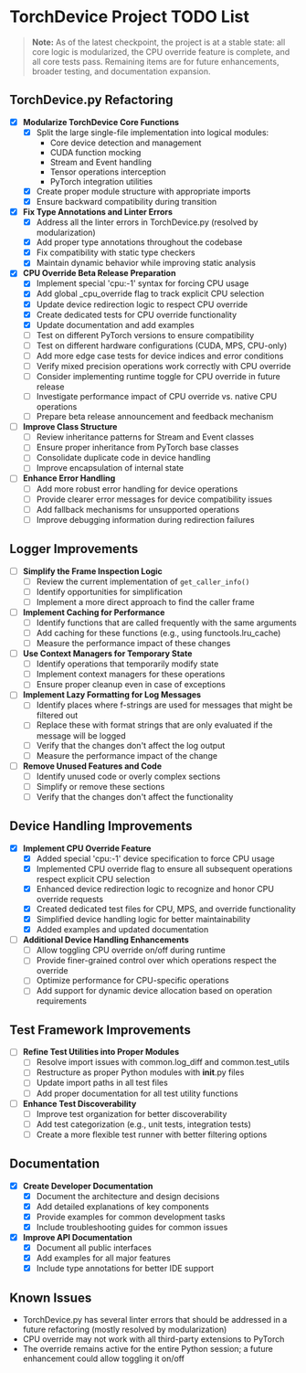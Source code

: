 # TorchDevice Project TODO List

> **Note:** As of the latest checkpoint, the project is at a stable state: all core logic is modularized, the CPU override feature is complete, and all core tests pass. Remaining items are for future enhancements, broader testing, and documentation expansion.

## TorchDevice.py Refactoring

- [x] **Modularize TorchDevice Core Functions**
  - [x] Split the large single-file implementation into logical modules:
    - Core device detection and management
    - CUDA function mocking
    - Stream and Event handling
    - Tensor operations interception
    - PyTorch integration utilities
  - [x] Create proper module structure with appropriate imports
  - [x] Ensure backward compatibility during transition

- [x] **Fix Type Annotations and Linter Errors**
  - [x] Address all the linter errors in TorchDevice.py (resolved by modularization)
  - [x] Add proper type annotations throughout the codebase
  - [x] Fix compatibility with static type checkers
  - [x] Maintain dynamic behavior while improving static analysis

- [x] **CPU Override Beta Release Preparation**
  - [x] Implement special 'cpu:-1' syntax for forcing CPU usage
  - [x] Add global _cpu_override flag to track explicit CPU selection
  - [x] Update device redirection logic to respect CPU override
  - [x] Create dedicated tests for CPU override functionality
  - [x] Update documentation and add examples
  - [ ] Test on different PyTorch versions to ensure compatibility
  - [ ] Test on different hardware configurations (CUDA, MPS, CPU-only)
  - [ ] Add more edge case tests for device indices and error conditions
  - [ ] Verify mixed precision operations work correctly with CPU override
  - [ ] Consider implementing runtime toggle for CPU override in future release
  - [ ] Investigate performance impact of CPU override vs. native CPU operations
  - [ ] Prepare beta release announcement and feedback mechanism

- [ ] **Improve Class Structure**
  - [ ] Review inheritance patterns for Stream and Event classes
  - [ ] Ensure proper inheritance from PyTorch base classes
  - [ ] Consolidate duplicate code in device handling
  - [ ] Improve encapsulation of internal state

- [ ] **Enhance Error Handling**
  - [ ] Add more robust error handling for device operations
  - [ ] Provide clearer error messages for device compatibility issues
  - [ ] Add fallback mechanisms for unsupported operations
  - [ ] Improve debugging information during redirection failures

## Logger Improvements

- [ ] **Simplify the Frame Inspection Logic**
  - [ ] Review the current implementation of `get_caller_info()`
  - [ ] Identify opportunities for simplification
  - [ ] Implement a more direct approach to find the caller frame

- [ ] **Implement Caching for Performance**
  - [ ] Identify functions that are called frequently with the same arguments
  - [ ] Add caching for these functions (e.g., using functools.lru_cache)
  - [ ] Measure the performance impact of these changes

- [ ] **Use Context Managers for Temporary State**
  - [ ] Identify operations that temporarily modify state
  - [ ] Implement context managers for these operations
  - [ ] Ensure proper cleanup even in case of exceptions

- [ ] **Implement Lazy Formatting for Log Messages**
  - [ ] Identify places where f-strings are used for messages that might be filtered out
  - [ ] Replace these with format strings that are only evaluated if the message will be logged
  - [ ] Verify that the changes don't affect the log output
  - [ ] Measure the performance impact of the change

- [ ] **Remove Unused Features and Code**
  - [ ] Identify unused code or overly complex sections
  - [ ] Simplify or remove these sections
  - [ ] Verify that the changes don't affect the functionality

## Device Handling Improvements

- [x] **Implement CPU Override Feature**
  - [x] Added special 'cpu:-1' device specification to force CPU usage
  - [x] Implemented CPU override flag to ensure all subsequent operations respect explicit CPU selection
  - [x] Enhanced device redirection logic to recognize and honor CPU override requests
  - [x] Created dedicated test files for CPU, MPS, and override functionality
  - [x] Simplified device handling logic for better maintainability
  - [x] Added examples and updated documentation

- [ ] **Additional Device Handling Enhancements**
  - [ ] Allow toggling CPU override on/off during runtime
  - [ ] Provide finer-grained control over which operations respect the override
  - [ ] Optimize performance for CPU-specific operations
  - [ ] Add support for dynamic device allocation based on operation requirements

## Test Framework Improvements

- [ ] **Refine Test Utilities into Proper Modules**
  - [ ] Resolve import issues with common.log_diff and common.test_utils
  - [ ] Restructure as proper Python modules with __init__.py files
  - [ ] Update import paths in all test files
  - [ ] Add proper documentation for all test utility functions

- [ ] **Enhance Test Discoverability**
  - [ ] Improve test organization for better discoverability
  - [ ] Add test categorization (e.g., unit tests, integration tests)
  - [ ] Create a more flexible test runner with better filtering options

## Documentation

- [x] **Create Developer Documentation**
  - [x] Document the architecture and design decisions
  - [x] Add detailed explanations of key components
  - [x] Provide examples for common development tasks
  - [x] Include troubleshooting guides for common issues

- [x] **Improve API Documentation**
  - [x] Document all public interfaces
  - [x] Add examples for all major features
  - [x] Include type annotations for better IDE support

## Known Issues

- TorchDevice.py has several linter errors that should be addressed in a future refactoring (mostly resolved by modularization)
- CPU override may not work with all third-party extensions to PyTorch
- The override remains active for the entire Python session; a future enhancement could allow toggling it on/off 
